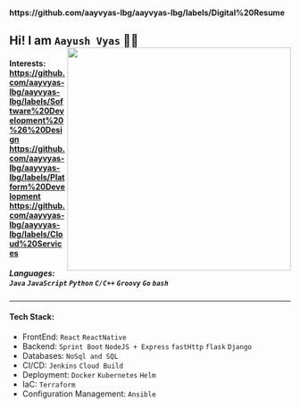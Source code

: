 <h4> https://github.com/aayvyas-lbg/aayvyas-lbg/labels/Digital%20Resume </h4>

## Hi! I am ` Aayush Vyas ` 👨‍💻 <img align=right  height=400 width=400 src=https://github.com/aayvyas-lbg/aayvyas-lbg/assets/125258043/dd900bc4-f700-42f0-88e1-33b35dbb8404></img>
#### Interests: https://github.com/aayvyas-lbg/aayvyas-lbg/labels/Software%20Development%20%26%20Design https://github.com/aayvyas-lbg/aayvyas-lbg/labels/Platform%20Development https://github.com/aayvyas-lbg/aayvyas-lbg/labels/Cloud%20Services

##### Languages: `Java` `JavaScript` `Python` `C/C++` `Groovy` `Go` `bash`
---
#### Tech Stack: 
- FrontEnd: `React` `ReactNative`
- Backend: `Sprint Boot` `NodeJS + Express` `fastHttp` `flask` `Django`
- Databases: `NoSql and SQL` 
- CI/CD: `Jenkins` `Cloud Build`
- Deployment: `Docker` `Kubernetes` `Helm`
- IaC: `Terraform`
- Configuration Management: `Ansible`
